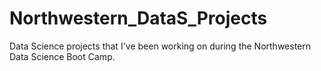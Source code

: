 # Northwestern_DataS_Projects
Data Science projects that I've been working on during the Northwestern Data Science Boot Camp.
